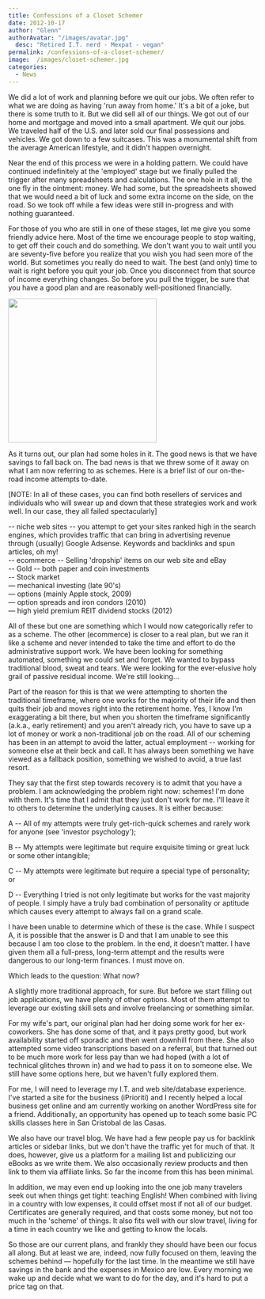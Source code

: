 ```yaml
---
title: Confessions of a Closet Schemer
date: 2012-10-17
author: "Glenn"
authorAvatar: "/images/avatar.jpg"
  desc: "Retired I.T. nerd - Mexpat - vegan"
permalink: /confessions-of-a-closet-schemer/
image:  /images/closet-schemer.jpg
categories:
  - News
---
```


We did a lot of work and planning before we quit our jobs. We often refer to what we are doing as having 'run away from home.' It's a bit of a joke, but there is some truth to it. But we did sell all of our things. We got out of our home and mortgage and moved into a small apartment. We quit our jobs. We traveled half of the U.S. and later sold our final possessions and vehicles. We got down to a few suitcases. This was a monumental shift from the average American lifestyle, and it didn't happen overnight.

Near the end of this process we were in a holding pattern. We could have continued indefinitely at the 'employed' stage but we finally pulled the trigger after many spreadsheets and calculations. The one hole in it all, the one fly in the ointment: money. We had some, but the spreadsheets showed that we would need a bit of luck and some extra income on the side, on the road. So we took off while a few ideas were still in-progress and with nothing guaranteed.

For those of you who are still in one of these stages, let me give you some friendly advice here. Most of the time we encourage people to stop waiting, to get off their couch and do something. We don't want you to wait until you are seventy-five before you realize that you wish you had seen more of the world. But sometimes you really do need to wait. The best (and only) time to wait is right before you quit your job. Once you disconnect from that source of income everything changes. So before you pull the trigger, be sure that you have a good plan and are reasonably well-positioned financially.

<a href="https://vagabondians.com/confessions-of-a-closet-schemer/get_rich/" rel="attachment wp-att-2125"><img class="aligncenter size-full wp-image-2125" title="get_rich" src="https://vagabondians.com/wp-content/uploads/2012/10/get_rich.jpg" alt="" width="300" height="291" /></a>

As it turns out, our plan had some holes in it. The good news is that we have savings to fall back on. The bad news is that we threw some of it away on what I am now referring to as schemes. Here is a brief list of our on-the-road income attempts to-date.

[NOTE: In all of these cases, you can find both resellers of services and individuals who will swear up and down that these strategies work and work well. In our case, they all failed spectacularly]

-- niche web sites -- you attempt to get your sites ranked high in the search engines, which provides traffic that can bring in advertising revenue through (usually) Google Adsense. Keywords and backlinks and spun articles, oh my!  
-- ecommerce -- Selling 'dropship' items on our web site and eBay  
-- Gold -- both paper and coin investments  
-- Stock market  
&#8212; mechanical investing (late 90's)  
&#8212; options (mainly Apple stock, 2009)  
&#8212; option spreads and iron condors (2010)  
&#8212; high yield premium REIT dividend stocks (2012)

All of these but one are something which I would now categorically refer to as a scheme. The other (ecommerce) is closer to a real plan, but we ran it like a scheme and never intended to take the time and effort to do the administrative support work. We have been looking for something automated, something we could set and forget. We wanted to bypass traditional blood, sweat and tears. We were looking for the ever-elusive holy grail of passive residual income. We're still looking...

Part of the reason for this is that we were attempting to shorten the traditional timeframe, where one works for the majority of their life and then quits their job and moves right into the retirement home. Yes, I know I'm exaggerating a bit there, but when you shorten the timeframe significantly (a.k.a., early retirement) and you aren't already rich, you have to save up a lot of money or work a non-traditional job on the road. All of our scheming has been in an attempt to avoid the latter, actual employment -- working for someone else at their beck and call. It has always been something we have viewed as a fallback position, something we wished to avoid, a true last resort.

They say that the first step towards recovery is to admit that you have a problem. I am acknowledging the problem right now: schemes! I'm done with them. It's time that I admit that they just don't work for me. I'll leave it to others to determine the underlying causes. It is either because:

A -- All of my attempts were truly get-rich-quick schemes and rarely work for anyone (see 'investor psychology');

B -- My attempts were legitimate but require exquisite timing or great luck or some other intangible;

C -- My attempts were legitimate but require a special type of personality; or

D -- Everything I tried is not only legitimate but works for the vast majority of people. I simply have a truly bad combination of personality or aptitude which causes every attempt to always fail on a grand scale.

I have been unable to determine which of these is the case. While I suspect A, it is possible that the answer is D and that I am unable to see this because I am too close to the problem. In the end, it doesn't matter. I have given them all a full-press, long-term attempt and the results were dangerous to our long-term finances. I must move on.

Which leads to the question: What now?

A slightly more traditional approach, for sure. But before we start filling out job applications, we have plenty of other options. Most of them attempt to leverage our existing skill sets and involve freelancing or something similar.

For my wife's part, our original plan had her doing some work for her ex-coworkers. She has done some of that, and it pays pretty good, but work availability started off sporadic and then went downhill from there. She also attempted some video transcriptions based on a referral, but that turned out to be much more work for less pay than we had hoped (with a lot of technical glitches thrown in) and we had to pass it on to someone else. We still have some options here, but we haven't fully explored them.

For me, I will need to leverage my I.T. and web site/database experience. I've started a site for the business (iPrioriti) and I recently helped a local business get online and am currently working on another WordPress site for a friend. Additionally, an opportunity has opened up to teach some basic PC skills classes here in San Cristobal de las Casas.

We also have our travel blog. We have had a few people pay us for backlink articles or sidebar links, but we don't have the traffic yet for much of that. It does, however, give us a platform for a mailing list and publicizing our eBooks as we write them. We also occasionally review products and then link to them via affiliate links. So far the income from this has been minimal.

In addition, we may even end up looking into the one job many travelers seek out when things get tight: teaching English! When combined with living in a country with low expenses, it could offset most if not all of our budget. Certificates are generally required, and that costs some money, but not too much in the 'scheme' of things. It also fits well with our slow travel, living for a time in each country we like and getting to know the locals.

So those are our current plans, and frankly they should have been our focus all along. But at least we are, indeed, now fully focused on them, leaving the schemes behind &#8212; hopefully for the last time. In the meantime we still have savings in the bank and the expenses in Mexico are low. Every morning we wake up and decide what we want to do for the day, and it's hard to put a price tag on that.
